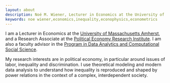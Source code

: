 ```yaml
---
layout: about
description: Noé M. Wiener, Lecturer in Economics at the University of Massachusetts Amherst
keywords: noe wiener,economics,inequality,econophysics,econometrics
---
```


I am a Lecturer in Economics at the [University of Massachusetts Amherst](http://www.umass.edu/economics/), and a Research Associate at the [Political Economy Research Institute](https://www.peri.umass.edu/). I am also a faculty advisor in the [Program in Data Analytics and Computational Social Science](https://dacss.umasscreate.net/).

My research interests are in political economy, in particular around issues of labor, inequality and discrimination. I use theoretical modeling and modern data analysis to understand how inequality is reproduced and shaped by power relations in the context of a complex, interdependent society.
